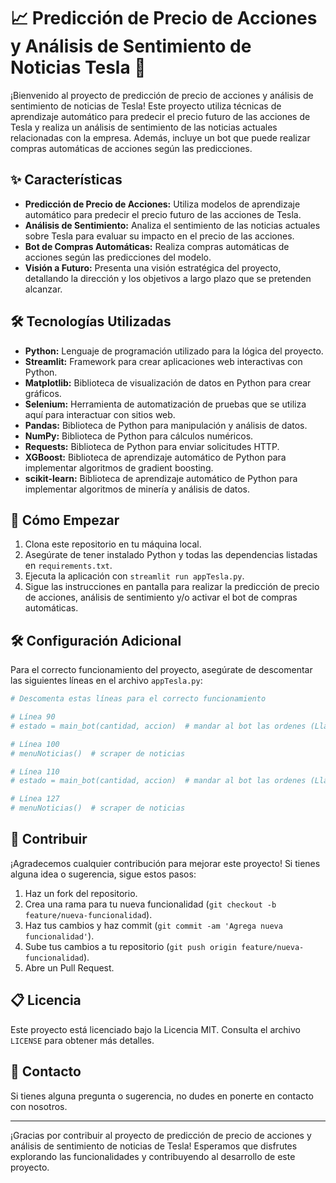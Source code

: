 # 📈 Predicción de Precio de Acciones y Análisis de Sentimiento de Noticias Tesla 🚀

¡Bienvenido al proyecto de predicción de precio de acciones y análisis de sentimiento de noticias de Tesla! Este proyecto utiliza técnicas de aprendizaje automático para predecir el precio futuro de las acciones de Tesla y realiza un análisis de sentimiento de las noticias actuales relacionadas con la empresa. Además, incluye un bot que puede realizar compras automáticas de acciones según las predicciones.

## ✨ Características

- **Predicción de Precio de Acciones:** Utiliza modelos de aprendizaje automático para predecir el precio futuro de las acciones de Tesla.
- **Análisis de Sentimiento:** Analiza el sentimiento de las noticias actuales sobre Tesla para evaluar su impacto en el precio de las acciones.
- **Bot de Compras Automáticas:** Realiza compras automáticas de acciones según las predicciones del modelo.
- **Visión a Futuro:** Presenta una visión estratégica del proyecto, detallando la dirección y los objetivos a largo plazo que se pretenden alcanzar.

## 🛠️ Tecnologías Utilizadas

- **Python:** Lenguaje de programación utilizado para la lógica del proyecto.
- **Streamlit:** Framework para crear aplicaciones web interactivas con Python.
- **Matplotlib:** Biblioteca de visualización de datos en Python para crear gráficos.
- **Selenium:** Herramienta de automatización de pruebas que se utiliza aquí para interactuar con sitios web.
- **Pandas:** Biblioteca de Python para manipulación y análisis de datos.
- **NumPy:** Biblioteca de Python para cálculos numéricos.
- **Requests:** Biblioteca de Python para enviar solicitudes HTTP.
- **XGBoost:** Biblioteca de aprendizaje automático de Python para implementar algoritmos de gradient boosting.
- **scikit-learn:** Biblioteca de aprendizaje automático de Python para implementar algoritmos de minería y análisis de datos.

## 🚀 Cómo Empezar

1. Clona este repositorio en tu máquina local.
2. Asegúrate de tener instalado Python y todas las dependencias listadas en `requirements.txt`.
3. Ejecuta la aplicación con `streamlit run appTesla.py`.
4. Sigue las instrucciones en pantalla para realizar la predicción de precio de acciones, análisis de sentimiento y/o activar el bot de compras automáticas.

## 🛠️ Configuración Adicional

Para el correcto funcionamiento del proyecto, asegúrate de descomentar las siguientes líneas en el archivo `appTesla.py`:

```python
# Descomenta estas líneas para el correcto funcionamiento

# Línea 90
# estado = main_bot(cantidad, accion)  # mandar al bot las ordenes (Llamada al bot)

# Línea 100
# menuNoticias()  # scraper de noticias

# Línea 110
# estado = main_bot(cantidad, accion)  # mandar al bot las ordenes (Llamada al bot)

# Línea 127
# menuNoticias()  # scraper de noticias
```

## 🤝 Contribuir

¡Agradecemos cualquier contribución para mejorar este proyecto! Si tienes alguna idea o sugerencia, sigue estos pasos:

1. Haz un fork del repositorio.
2. Crea una rama para tu nueva funcionalidad (`git checkout -b feature/nueva-funcionalidad`).
3. Haz tus cambios y haz commit (`git commit -am 'Agrega nueva funcionalidad'`).
4. Sube tus cambios a tu repositorio (`git push origin feature/nueva-funcionalidad`).
5. Abre un Pull Request.

## 📋 Licencia

Este proyecto está licenciado bajo la Licencia MIT. Consulta el archivo `LICENSE` para obtener más detalles.

## 💬 Contacto

Si tienes alguna pregunta o sugerencia, no dudes en ponerte en contacto con nosotros.

---

¡Gracias por contribuir al proyecto de predicción de precio de acciones y análisis de sentimiento de noticias de Tesla! Esperamos que disfrutes explorando las funcionalidades y contribuyendo al desarrollo de este proyecto.
